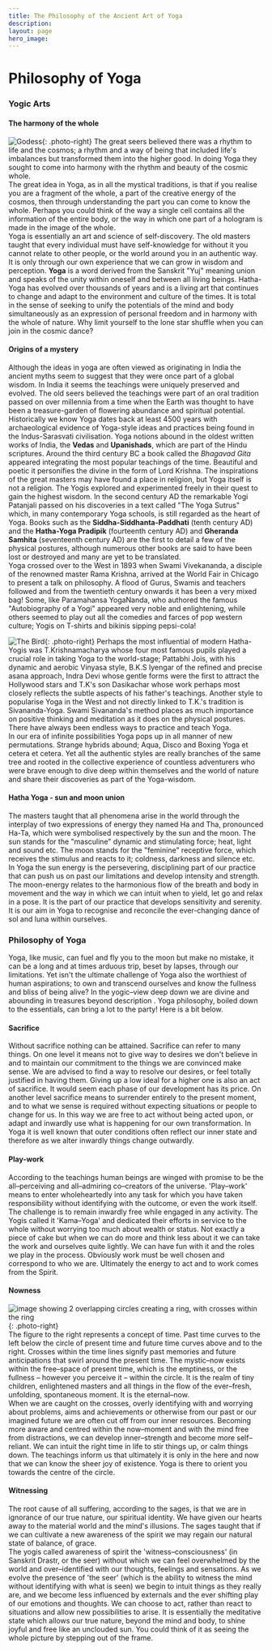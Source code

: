 ```yaml
---
title: The Philosophy of the Ancient Art of Yoga
description:
layout: page
hero_image:
---
```


# Philosophy of Yoga

### Yogic Arts

#### The harmony of the whole

![Godess](https://res.cloudinary.com/shamayoga/image/upload/v1531058325/shamayoga.org.uk/everything-yoga/philosophy/collage.jpg "Godess"){: .photo-right} The great seers believed there was a rhythm to life and the cosmos; a rhythm and a way of being that included life's imbalances but transformed them into the higher good. In doing Yoga they sought to come into harmony with the rhythm and beauty of the cosmic whole.<br>The great idea in Yoga, as in all the mystical traditions, is that if you realise you are a fragment of the whole, a part of the creative energy of the cosmos, then through understanding the part you can come to know the whole. Perhaps you could think of the way a single cell contains all the information of the entire body, or the way in which one part of a hologram is made in the image of the whole.<br>Yoga is essentially an art and science of self-discovery. The old masters taught that every individual must have self-knowledge for without it you cannot relate to other people, or the world around you in an authentic way. It is only through our own experience that we can grow in wisdom and perception. **Yoga** is a word derived from the Sanskrit "Yuj" meaning union and speaks of the unity within oneself and between all living beings. Hatha-Yoga has evolved over thousands of years and is a living art that continues to change and adapt to the environment and culture of the times. It is total in the sense of seeking to unify the potentials of the mind and body simultaneously as an expression of personal freedom and in harmony with the whole of nature. Why limit yourself to the lone star shuffle when you can join in the cosmic dance?

#### Origins of a mystery

Although the ideas in yoga are often viewed as originating in India the ancient myths seem to suggest that they were once part of a global wisdom. In India it seems the teachings were uniquely preserved and evolved. The old seers believed the teachings were part of an oral tradition passed on over millennia from a time when the Earth was thought to have been a treasure-garden of flowering abundance and spiritual potential.<br>Historically we know Yoga dates back at least 4500 years with archaeological evidence of Yoga-style ideas and practices being found in the Indus-Sarasvati civilisation. Yoga notions abound in the oldest written works of India, the **Vedas** and **Upanishads**, which are part of the Hindu scriptures. Around the third century BC a book called the *Bhagavad Gita* appeared integrating the most popular teachings of the time. Beautiful and poetic it personifies the divine in the form of Lord Krishna. The inspirations of the great masters may have found a place in religion, but Yoga itself is not a religion. The Yogis explored and experimented freely in their quest to gain the highest wisdom. In the second century AD the remarkable Yogi Patanjali passed on his discoveries in a text called "The Yoga Sutrus" which, in many contemporary Yoga schools, is still regarded as the heart of Yoga. Books such as the **Siddha-Siddhanta-Paddhati** (tenth century AD) and the **Hatha-Yoga Pradipik** (fourteenth century AD) and **Gheranda Samhita** (seventeenth century AD) are the first to detail a few of the physical postures, although numerous other books are said to have been lost or destroyed and many are yet to be translated.<br>Yoga crossed over to the West in 1893 when Swami Vivekananda, a disciple of the renowned master Rama Krishna, arrived at the World Fair in Chicago to present a talk on philosophy. A flood of Gurus, Swamis and teachers followed and from the twentieth century onwards it has been a very mixed bag! Some, like Paramahansa YogaNanda, who authored the famous "Autobiography of a Yogi" appeared very noble and enlightening, while others seemed to play out all the comedies and farces of pop western culture; Yogis on T-shirts and bikinis sipping pepsi-cola!

![The Bird](https://res.cloudinary.com/shamayoga/image/upload/v1531058397/shamayoga.org.uk/everything-yoga/philosophy/bird.jpg "The Bird"){: .photo-right} Perhaps the most influential of modern Hatha-Yogis was T.Krishnamacharya whose four most famous pupils played a crucial role in taking Yoga to the world-stage; Pattabhi Jois, with his dynamic and aerobic Vinyasa style, B.K.S Iyengar of the refined and precise asana approach, Indra Devi whose gentle forms were the first to attract the Hollywood stars and T.K's son Dasikachar whose work perhaps most closely reflects the subtle aspects of his father's teachings. Another style to popularise Yoga in the West and not directly linked to T.K.'s tradition is Sivananda-Yoga. Swami Sivananda's method places as much importance on positive thinking and meditation as it does on the physical postures. There have always been endless ways to practice and teach Yoga.<br>In our era of infinite possibilities Yoga pops up in all manner of new permutations. Strange hybrids abound; Aqua, Disco and Boxing Yoga et cetera et cetera. Yet all the authentic styles are really branches of the same tree and rooted in the collective experience of countless adventurers who were brave enough to dive deep within themselves and the world of nature and share their discoveries as part of the Yoga-wisdom.

#### Hatha Yoga - sun and moon union

The masters taught that all phenomena arise in the world through the interplay of two expressions of energy they named Ha and Tha, pronounced Ha-Ta, which were symbolised respectively by the sun and the moon. The sun stands for the "masculine" dynamic and stimulating force; heat, light and sound etc. The moon stands for the "feminine" receptive force, which receives the stimulus and reacts to it; coldness, darkness and silence etc.<br>In Yoga the sun energy is the persevering, disciplining part of our practice that can push us on past our limitations and develop intensity and strength. The moon-energy relates to the harmonious flow of the breath and body in movement and the way in which we can intuit when to yield, let go and relax in a pose. It is the part of our practice that develops sensitivity and serenity. It is our aim in Yoga to recognise and reconcile the ever-changing dance of sol and luna within ourselves.

### Philosophy of Yoga

Yoga, like music, can fuel and fly you to the moon but make no mistake, it can be a long and at times arduous trip, beset by lapses, through our limitations. Yet isn't the ultimate challenge of Yoga also the worthiest of human aspirations; to own and transcend ourselves and know the fullness and bliss of being alive? In the yogic–view deep down we are divine and abounding in treasures beyond description . Yoga philosophy, boiled down to the essentials, can bring a lot to the party! Here is a bit below.

#### Sacrifice

Without sacrifice nothing can be attained. Sacrifice can refer to many things. On one level it means not to give way to desires we don't believe in and to maintain our commitment to the things we are convinced make sense. We are advised to find a way to resolve our desires, or feel totally justified in having them. Giving up a low ideal for a higher one is also an act of sacrifice. It would seem each phase of our development has its price. On another level sacrifice means to surrender entirely to the present moment, and to what we sense is required without expecting situations or people to change for us. In this way we are free to act without being acted upon, or adapt and inwardly use what is happening for our own transformation. In Yoga it is well known that outer conditions often reflect our inner state and therefore as we alter inwardly things change outwardly.

#### Play-work

According to the teachings human beings are winged with promise to be the all–perceiving and all–admiring co–creators of the universe. 'Play–work' means to enter wholeheartedly into any task for which you have taken responsibility without identifying with the outcome, or even the work itself. The challenge is to remain inwardly free while engaged in any activity. The Yogis called it 'Kama–Yoga' and dedicated their efforts in service to the whole without worrying too much about wealth or status. Not exactly a piece of cake but when we can do more and think less about it we can take the work and ourselves quite lightly. We can have fun with it and the roles we play in the process. Obviously work must be well chosen and correspond to who we are. Ultimately the energy to act and to work comes from the Spirit.

#### Nowness

![image showing 2 overlapping circles creating a ring, with crosses within the ring](https://res.cloudinary.com/shamayoga/image/upload/v1531058506/shamayoga.org.uk/everything-yoga/philosophy/circle.gif "image showing 2 overlapping circles creating a ring, with crosses within the ring"){: .photo-right}<br>The figure to the right represents a concept of time. Past time curves to the left below the circle of present time and future time curves above and to the right. Crosses within the time lines signify past memories and future anticipations that swirl around the present time. The mystic–now exists within the free–space of present time, which is the emptiness, or the fullness – however you perceive it – within the circle. It is the realm of tiny children, enlightened masters and all things in the flow of the ever–fresh, unfolding, spontaneous moment. It is the eternal–now.<br>When we are caught on the crosses, overly identifying with and worrying about problems, aims and achievements or otherwise from our past or our imagined future we are often cut off from our inner resources. Becoming more aware and centred within the now–moment and with the mind free from distractions, we can develop inner–strength and become more self–reliant. We can intuit the right time in life to stir things up, or calm things down. The teachings inform us that ultimately it is only in the here and now that we can know the sheer joy of existence. Yoga is there to orient you towards the centre of the circle.

#### Witnessing

The root cause of all suffering, according to the sages, is that we are in ignorance of our true nature, our spiritual identity. We have given our hearts away to the material world and the mind's illusions. The sages taught that if we can cultivate a new awareness of the spirit we may regain our natural state of balance, of grace.<br>The yogis called awareness of spirit the 'witness–consciousness' (in Sanskrit Drastr, or the seer) without which we can feel overwhelmed by the world and over–identified with our thoughts, feelings and sensations. As we evolve the presence of 'the seer' (which is the ability to witness the mind without identifying with what is seen) we begin to intuit things as they really are, and we become less influenced by externals and the ever shifting play of our emotions and thoughts. We can choose to act, rather than react to situations and allow new possibilities to arise. It is essentially the meditative state which allows our true nature, beyond the mind and body, to shine joyful and free like an unclouded sun. You could think of it as seeing the whole picture by stepping out of the frame.